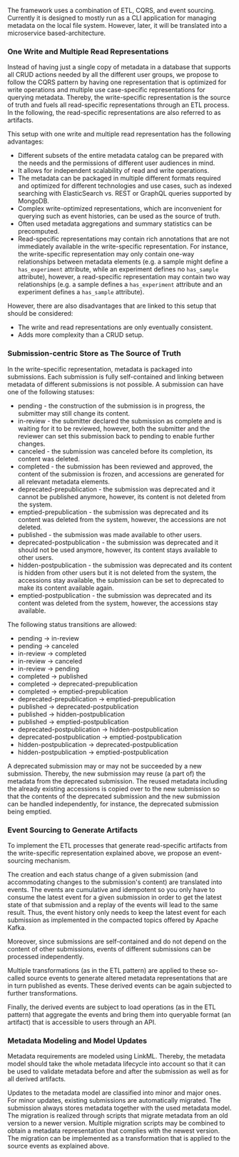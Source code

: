 <!-- Please provide an overview of the architecture and design of the code base.
Mention anything that deviates from the standard triple hexagonal architecture and
the corresponding structure. -->

The framework uses a combination of ETL, CQRS, and event sourcing. Currently it is
designed to mostly run as a CLI application for managing metadata on the local file
system. However, later, it will be translated into a microservice based-architecture.

### One Write and Multiple Read Representations

Instead of having just a single copy of metadata in a database that
supports all CRUD actions needed by all the different user groups, we
propose to follow the CQRS pattern by having one representation that is
optimized for write operations and multiple use case-specific
representations for querying metadata. Thereby, the write-specific
representation is the source of truth and fuels all read-specific
representations through an ETL process. In the following, the
read-specific representations are also referred to as artifacts.

This setup with one write and multiple read representation has the
following advantages:

- Different subsets of the entire metadata catalog can be prepared
  with the needs and the permissions of different user audiences in
  mind.
- It allows for independent scalability of read and write operations.
- The metadata can be packaged in multiple different formats required
  and optimized for different technologies and use cases, such as
  indexed searching with ElasticSearch vs. REST or GraphQL queries
  supported by MongoDB.
- Complex write-optimized representations, which are inconvenient for
  querying such as event histories, can be used as the source of
  truth.
- Often used metadata aggregations and summary statistics can be
  precomputed.
- Read-specific representations may contain rich annotations that are
  not immediately available in the write-specific representation. For
  instance, the write-specific representation may only contain one-way
  relationships between metadata elements (e.g. a sample might define
  a `has_experiment` attribute, while an experiment defines no
  `has_sample` attribute), however, a read-specific representation may
  contain two way relationships (e.g. a sample defines a
  `has_experiment` attribute and an experiment defines a `has_sample`
  attribute).

However, there are also disadvantages that are linked to this setup that
should be considered:

- The write and read representations are only eventually consistent.
- Adds more complexity than a CRUD setup.

### Submission-centric Store as The Source of Truth

In the write-specific representation, metadata is packaged into
submissions. Each submission is fully self-contained and linking between
metadata of different submissions is not possible. A submission can have
one of the following statuses:

- pending - the construction of the submission is in progress, the
  submitter may still change its content.
- in-review - the submitter declared the submission as complete and is
  waiting for it to be reviewed, however, both the submitter and the
  reviewer can set this submission back to pending to enable further
  changes.
- canceled - the submission was canceled before its completion, its
  content was deleted.
- completed - the submission has been reviewed and approved, the
  content of the submission is frozen, and accessions are generated
  for all relevant metadata elements.
- deprecated-prepublication - the submission was deprecated and it
  cannot be published anymore, however, its content is not deleted
  from the system.
- emptied-prepublication - the submission was deprecated and its
  content was deleted from the system, however, the accessions are not
  deleted.
- published - the submission was made available to other users.
- deprecated-postpublication - the submission was deprecated and it
  should not be used anymore, however, its content stays available to
  other users.
- hidden-postpublication - the submission was deprecated and its
  content is hidden from other users but it is not deleted from the
  system, the accessions stay available, the submission can be set to
  deprecated to make its content available again.
- emptied-postpublication - the submission was deprecated and its
  content was deleted from the system, however, the accessions stay
  available.

The following status transitions are allowed:

- pending -\> in-review
- pending -\> canceled
- in-review -\> completed
- in-review -\> canceled
- in-review -\> pending
- completed -\> published
- completed -\> deprecated-prepublication
- completed -\> emptied-prepublication
- deprecated-prepublication -\> emptied-prepublication
- published -\> deprecated-postpublication
- published -\> hidden-postpublication
- published -\> emptied-postpublication
- deprecated-postpublication -\> hidden-postpublication
- deprecated-postpublication -\> emptied-postpublication
- hidden-postpublication -\> deprecated-postpublication
- hidden-postpublication -\> emptied-postpublication

A deprecated submission may or may not be succeeded by a new submission.
Thereby, the new submission may reuse (a part of) the metadata from the
deprecated submission. The reused metadata including the already
existing accessions is copied over to the new submission so that the
contents of the deprecated submission and the new submission can be
handled independently, for instance, the deprecated submission being
emptied.

### Event Sourcing to Generate Artifacts

To implement the ETL processes that generate read-specific artifacts
from the write-specific representation explained above, we propose an
event-sourcing mechanism.

The creation and each status change of a given submission (and
accommodating changes to the submission\'s content) are translated into
events. The events are cumulative and idempotent so you only have to
consume the latest event for a given submission in order to get the
latest state of that submission and a replay of the events will lead to
the same result. Thus, the event history only needs to keep the latest
event for each submission as implemented in the compacted topics offered
by Apache Kafka.

Moreover, since submissions are self-contained and do not depend on the
content of other submissions, events of different submissions can be
processed independently.

Multiple transformations (as in the ETL pattern) are applied to these
so-called source events to generate altered metadata representations
that are in turn published as events. These derived events can be again
subjected to further transformations.

Finally, the derived events are subject to load operations (as in the
ETL pattern) that aggregate the events and bring them into queryable
format (an artifact) that is accessible to users through an API.

### Metadata Modeling and Model Updates

Metadata requirements are modeled using LinkML. Thereby, the metadata
model should take the whole metadata lifecycle into account so that it
can be used to validate metadata before and after the submission as well
as for all derived artifacts.

Updates to the metadata model are classified into minor and major ones.
For minor updates, existing submissions are automatically migrated. The
submission always stores metadata together with the used metadata model.
The migration is realized through scripts that migrate metadata from an
old version to a newer version. Multiple migration scripts may be
combined to obtain a metadata representation that complies with the
newest version. The migration can be implemented as a transformation
that is applied to the source events as explained above.
